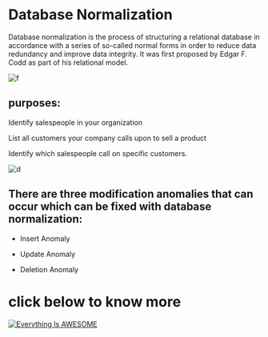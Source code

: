 # Database Normalization


Database normalization is the process of structuring a relational database in accordance with a series of so-called normal forms in order to reduce data redundancy and improve data integrity. It was first proposed by Edgar F. Codd as part of his relational model.

![f](https://mittera.com/wp-content/uploads/2017/03/data-visualization-1080x675.png)


## purposes:

Identify salespeople in your organization

List all customers your company calls upon to sell a product

Identify which salespeople call on specific customers.


![d](https://www.learncomputerscienceonline.com/wp-content/uploads/2020/07/Database-Normalization-In-DBMS.jpg)


## There are three modification anomalies that can occur which can be fixed with database normalization:


- Insert Anomaly

- Update Anomaly

- Deletion Anomaly


# click below to know more



[![Everything Is AWESOME](https://hackr.io/blog/dbms-normalization/thumbnail/large)](https://www.youtube.com/watch?v=xoTyrdT9SZI&ab_channel=Studytonight)




